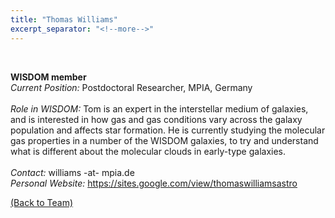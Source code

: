 ```yaml
---
title: "Thomas Williams"
excerpt_separator: "<!--more-->"
---
```

<figure style="width: 150px" class="align-left"><a href="{{ site.baseurl }}{{page.url}}">
  <img src="{{ site.url }}{{ site.baseurl }}/assets/images/WilliamsT_crop.jpg" alt=""></a>
</figure>
<br>
<b>WISDOM member</b><br>
<i>Current Position:</i> Postdoctoral Researcher, MPIA, Germany<br>
<!--more-->
<br>
<i>Role in WISDOM:</i> Tom is an expert in the interstellar medium of galaxies, and is interested in how gas and gas conditions vary across the galaxy population and affects star formation. He is currently studying the molecular gas properties in a number of the WISDOM galaxies, to try and understand what is different about the molecular clouds in early-type galaxies.
<br><br>
<i>Contact:</i> williams -at- mpia.de<br>
<i>Personal Website:</i> <a href='https://sites.google.com/view/thomaswilliamsastro'>https://sites.google.com/view/thomaswilliamsastro</a>

<a href="{{ site.url }}{{ site.baseurl }}/team/">(Back to Team)</a>

